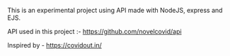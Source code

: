 This is an experimental project using API made with NodeJS, express and EJS.

API used in this project :- https://github.com/novelcovid/api

Inspired by - https://covidout.in/